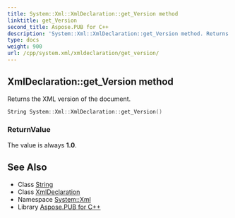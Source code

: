 ```yaml
---
title: System::Xml::XmlDeclaration::get_Version method
linktitle: get_Version
second_title: Aspose.PUB for C++
description: 'System::Xml::XmlDeclaration::get_Version method. Returns the XML version of the document in C++.'
type: docs
weight: 900
url: /cpp/system.xml/xmldeclaration/get_version/
---
```

## XmlDeclaration::get_Version method


Returns the XML version of the document.

```cpp
String System::Xml::XmlDeclaration::get_Version()
```


### ReturnValue

The value is always **1.0**.

## See Also

* Class [String](../../../system/string/)
* Class [XmlDeclaration](../)
* Namespace [System::Xml](../../)
* Library [Aspose.PUB for C++](../../../)
